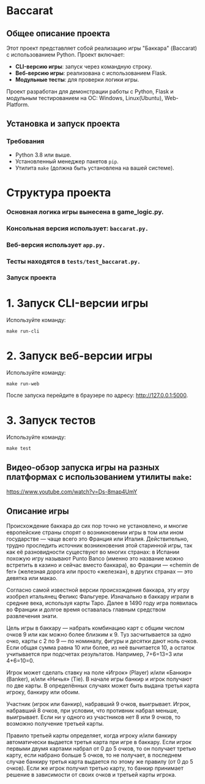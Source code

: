 # Baccarat

## Общее описание проекта

Этот проект представляет собой реализацию игры "Баккара" (Baccarat) с использованием Python. Проект включает:
- **CLI-версию игры**: запуск через командную строку.
- **Веб-версию игры**: реализована с использованием Flask.
- **Модульные тесты**: для проверки логики игры.

Проект разработан для демонстрации работы с Python, Flask и модульным тестированием на ОС: Windows, Linux(Ubuntu), Web-Platform.

## Установка и запуск проекта

### Требования
- Python 3.8 или выше.
- Установленный менеджер пакетов `pip`.
- Утилита `make` (должна быть установлена на вашей системе).
# Структура проекта

### Основная логика игры вынесена в game_logic.py.

### Консольная версия использует: ```baccarat.py.```

### Веб-версия использует ```app.py.```

### Тесты находятся в ```tests/test_baccarat.py.```

### Запуск проекта

# 1. Запуск CLI-версии игры
Используйте команду:

```make run-cli```

# 2. Запуск веб-версии игры
Используйте команду:

```make run-web```

После запуска перейдите в браузере по адресу: http://127.0.0.1:5000.

# 3. Запуск тестов
Используйте команду:

```make test```

## Видео-обзор запуска игры на разных платформах с использованием утилиты `make`:

https://www.youtube.com/watch?v=Ds-8map4UmY

## Описание игры

Происхождение баккара до сих пор точно не установлено, и многие европейские страны спорят о возникновении игры в том или ином государстве — чаще всего это Франция или Италия. Действительно, трудно проследить источник возникновения этой старинной игры, так как её разновидности существуют во многих странах: в Испании похожую игру называют Punto Banco (именно это название можно встретить в казино и сейчас вместо баккара), во Франции — «chemin de fer» (железная дорога или просто «железка»), в других странах — это девятка или макао.

Согласно самой известной версии происхождения баккара, эту игру изобрел итальянец Феликс Фальгуере. Изначально в баккару играли в средние века, используя карты Таро. Далее в 1490 году игра появилась во Франции и долгое время оставалась главным средством развлечения знати.

Цель игры в баккару — набрать комбинацию карт с общим числом очков 9 или как можно более близким к 9. Туз засчитывается за одно очко, карты с 2 по 9 — по номиналу, фигуры и десятки дают ноль очков. Если общая сумма равна 10 или более, из неё вычитается 10, а остаток учитывается при подсчетах результатов. Например, 7+6=13=3 или 4+6=10=0.

Игрок может сделать ставку на поле «Игрок» (Player) и/или «Банкир» (Banker), и/или «Ничья» (Tie). В начале игры банкир и игрок получают по две карты. В определённых случаях может быть выдана третья карта игроку, банкиру или обоим.

Участник (игрок или банкир), набравший 9 очков, выигрывает. Игрок, набравший 8 очков, при условии, что противник набрал меньше, выигрывает. Если ни у одного из участников нет 8 или 9 очков, то возможно получение третьей карты.

Правило третьей карты определяет, когда игроку и/или банкиру автоматически выдается третья карта при игре в баккару. Если игрок первыми двумя картами набрал от 0 до 5 очков, то он получает третью карту, если набрано больше 5 очков, то не получает, в последнем случае банкиру третья карта выдается по этому же правилу (от 0 до 5 очков). Если же игрок получил третью карту, то банкир принимает решение в зависимости от своих очков и третьей карты игрока.
